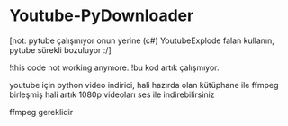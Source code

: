 # Youtube-PyDownloader

[not: pytube çalışmıyor onun yerine (c#) YoutubeExplode falan kullanın, pytube sürekli bozuluyor :/]

!this code not working anymore.
!bu kod artık çalışmıyor.

youtube için python video indirici, hali hazırda olan kütüphane ile ffmpeg birleşmiş hali
artık 1080p videoları ses ile indirebilirsiniz

ffmpeg gereklidir
